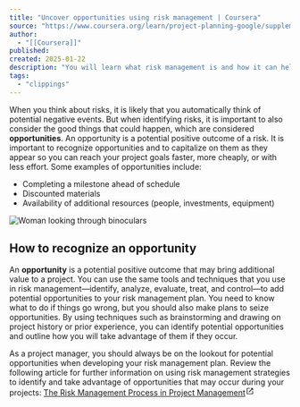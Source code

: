 ```yaml
---
title: "Uncover opportunities using risk management | Coursera"
source: "https://www.coursera.org/learn/project-planning-google/supplement/IHvJz/uncover-opportunities-using-risk-management"
author:
  - "[[Coursera]]"
published:
created: 2025-01-22
description: "You will learn what risk management is and how it can help prevent project failure, what tools can help identify and manage risks, how to identify different types of risks and measure their impact on a project, and how to use a risk management ..."
tags:
  - "clippings"
---
```

When you think about risks, it is likely that you automatically think of potential negative events. But when identifying risks, it is important to also consider the good things that could happen, which are considered **opportunities**. An opportunity is a potential positive outcome of a risk. It is important to recognize opportunities and to capitalize on them as they appear so you can reach your project goals faster, more cheaply, or with less effort. Some examples of opportunities include: 

- Completing a milestone ahead of schedule
- Discounted materials
- Availability of additional resources (people, investments, equipment)

![Woman looking through binoculars](https://d3c33hcgiwev3.cloudfront.net/imageAssetProxy.v1/NxSLpTC7TtyUi6Uwu-7cVg_2ed6bfef2f6645428dea2f6986de44f1_Copy-of-Copy-of-DAC5M3L2R1.png?expiry=1737676800000&hmac=G2624sY4K8Y-KrbC-Sg-Yj1bWORDd6w_5mZC3ZdakcI)

## **How to recognize an opportunity**

An **opportunity** is a potential positive outcome that may bring additional value to a project. You can use the same tools and techniques that you use in risk management—identify, analyze, evaluate, treat, and control—to add potential opportunities to your risk management plan. You need to know what to do if things go wrong, but you should also make plans to seize opportunities. By using techniques such as brainstorming and drawing on project history or prior experience, you can identify potential opportunities and outline how you will take advantage of them if they occur.

As a project manager, you should always be on the lookout for potential opportunities when developing your risk management plan. Review the following article for further information on using risk management strategies to identify and take advantage of opportunities that may occur during your projects: [The Risk Management Process in Project Management<svg aria-labelledby="cds-react-aria-537-title" fill="none" focusable="false" height="16" role="img" viewBox="0 0 20 20" width="16" class="css-8blerm" id="cds-react-aria-537"><title id="cds-react-aria-537-title">Opens in a new tab</title><path d="M4.5 17c-.412 0-.766-.147-1.06-.44A1.445 1.445 0 013 15.5v-11c0-.412.147-.766.44-1.06.294-.293.648-.44 1.06-.44h4.75c.213 0 .39.071.534.214a.72.72 0 01.216.532c0 .21-.072.39-.216.535a.72.72 0 01-.534.219H4.5v11h11v-4.75c0-.213.072-.39.214-.534a.72.72 0 01.532-.216c.21 0 .39.072.535.216a.72.72 0 01.219.534v4.75c0 .412-.147.766-.44 1.06-.294.293-.647.44-1.06.44h-11zm11-11.438L8.583 12.48a.681.681 0 01-.52.219.758.758 0 01-.521-.24.729.729 0 010-1.062L14.438 4.5H12.75a.728.728 0 01-.534-.214.72.72 0 01-.216-.532c0-.21.072-.39.216-.535A.72.72 0 0112.75 3h3.5c.212 0 .39.072.534.216A.726.726 0 0117 3.75v3.5c0 .213-.072.39-.214.534a.72.72 0 01-.532.216.734.734 0 01-.535-.216.72.72 0 01-.219-.534V5.562z" fill="currentColor"></path></svg>](https://www.projectmanager.com/blog/risk-management-process-steps)